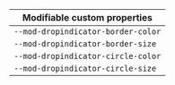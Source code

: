 | Modifiable custom properties       |
| ---------------------------------- |
| `--mod-dropindicator-border-color` |
| `--mod-dropindicator-border-size`  |
| `--mod-dropindicator-circle-color` |
| `--mod-dropindicator-circle-size`  |
